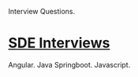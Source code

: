 Interview Questions.

# [SDE Interviews](DSA/sde_interviews.md)
Angular.
Java Springboot.
Javascript.